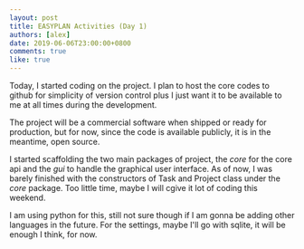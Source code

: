 ```yaml
---
layout: post
title: EASYPLAN Activities (Day 1)
authors: [alex]
date: 2019-06-06T23:00:00+0800
comments: true
like: true
---
```

Today, I started coding on the project. I plan to host the core codes to github for simplicity of version control plus I just want it to be available to me at all times during the development.

The project will be a commercial software when shipped or ready for production, but for now, since the code is available publicly, it is in the meantime, open source.

I started scaffolding the two main packages of project, the _core_ for the core api and the _gui_ to handle the graphical user interface. As of now, I was barely finished with the constructors of Task and Project class under the _core_ package. Too little time, maybe I will cgive it lot of coding this weekend.

I am using python for this, still not sure though if I am gonna be adding other languages in the future. For the settings, maybe I'll go with sqlite, it will be enough I think, for now.
